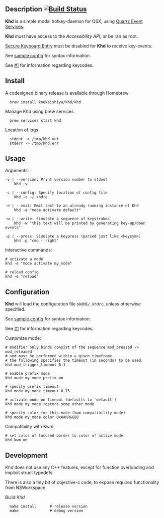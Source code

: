 ## Description [![Build Status](https://travis-ci.org/koekeishiya/khd.svg?branch=master)](https://travis-ci.org/koekeishiya/khd)

**Khd** is a simple modal hotkey-daemon for OSX, using [Quartz Event Services](https://developer.apple.com/reference/coregraphics/1658572-quartz_event_services?language=objc).

**Khd** must have access to the *Accessibility API*, or be ran as root.

[Secure Keyboard Entry](https://github.com/koekeishiya/khd/issues/7) must be disabled for **Khd** to receive key-events.

See [sample config](https://github.com/koekeishiya/khd/blob/master/examples/khdrc) for syntax information.

See [#1](https://github.com/koekeishiya/khd/issues/1) for information regarding keycodes.

## Install

A codesigned binary release is available through Homebrew

      brew install koekeishiya/khd/khd

Manage *Khd* using brew services

      brew services start khd

Location of logs

      stdout -> /tmp/khd.out
      stderr -> /tmp/khd.err

## Usage

Arguments:
```
-v | --version: Print version number to stdout
    khd -v

-c | --config: Specify location of config file
    khd -c ~/.khdrc

-e | --emit: Emit text to an already running instance of Khd
    khd -e "mode activate default"

-w | --write: Simulate a sequence of keystrokes
    khd -w "this text will be printed by generating key-up/down events"

-p | --press: Simulate a keypress (parsed just like <keysym>)
    khd -p "cmd - right"
```

Interactive commands:
```
# activate a mode
khd -e "mode activate my_mode"

# reload config
khd -e "reload"
```

## Configuration

**Khd** will load the configuration file `$HOME/.khdrc`, unless otherwise specified.

See [sample config](https://github.com/koekeishiya/khd/blob/master/examples/khdrc) for syntax information.

See [#1](https://github.com/koekeishiya/khd/issues/1) for information regarding keycodes.

Customize mode:
```
# modifier only binds consist of the sequence mod_pressed -> mod_released
# and must be performed within a given timeframe.
# the following specifies the timeout (in seconds) to be used.
khd mod_trigger_timeout 0.1

# enable prefix mode
khd mode my_mode prefix on

# specify prefix timeout
khd mode my_mode timeout 0.75

# activate mode on timeout (defaults to 'default')
khd mode my_mode restore some_other_mode

# specify color for this mode (kwm compatibility mode)
khd mode my_mode color 0xAARRGGBB
```

Compatibility with Kwm:
```
# set color of focused border to color of active mode
khd kwm on
```

## Development

*Khd* does not use any C++ features, except for function overloading and implicit struct typedefs.

There is also a tiny bit of objective-c code, to expose required functionality from NSWorkspace.

Build *Khd*

      make install      # release version
      make              # debug version

